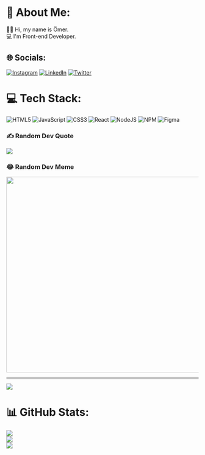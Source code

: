 # 💫 About Me:
👨‍💻 Hi, my name is Ömer. <br>💻 I'm Front-end Developer.<br>


## 🌐 Socials:
[![Instagram](https://img.shields.io/badge/Instagram-%23E4405F.svg?logo=Instagram&logoColor=white)](https://instagram.com/omercangulec) [![LinkedIn](https://img.shields.io/badge/LinkedIn-%230077B5.svg?logo=linkedin&logoColor=white)](https://linkedin.com/in/omercangulec) [![Twitter](https://img.shields.io/badge/Twitter-%231DA1F2.svg?logo=Twitter&logoColor=white)](https://twitter.com/omercangulec5) 

# 💻 Tech Stack:
![HTML5](https://img.shields.io/badge/html5-%23E34F26.svg?style=for-the-badge&logo=html5&logoColor=white) ![JavaScript](https://img.shields.io/badge/javascript-%23323330.svg?style=for-the-badge&logo=javascript&logoColor=%23F7DF1E) ![CSS3](https://img.shields.io/badge/css3-%231572B6.svg?style=for-the-badge&logo=css3&logoColor=white) ![React](https://img.shields.io/badge/react-%2320232a.svg?style=for-the-badge&logo=react&logoColor=%2361DAFB) ![NodeJS](https://img.shields.io/badge/node.js-6DA55F?style=for-the-badge&logo=node.js&logoColor=white) ![NPM](https://img.shields.io/badge/NPM-%23000000.svg?style=for-the-badge&logo=npm&logoColor=white) 	![Figma](https://img.shields.io/badge/figma-%23F24E1E.svg?style=for-the-badge&logo=figma&logoColor=white)


### ✍️ Random Dev Quote
![](https://quotes-github-readme.vercel.app/api?type=horizontal&theme=radical)

### 😂 Random Dev Meme
<img src="https://images7.memedroid.com/images/UPLOADED759/5b66a230c099a.jpeg" width="512px"/>

---
[![](https://visitcount.itsvg.in/api?id=omercangulec&icon=0&color=0)](https://visitcount.itsvg.in)

# 📊 GitHub Stats:
![](https://github-readme-stats.vercel.app/api?username=omercangulec&theme=dark&hide_border=false&include_all_commits=false&count_private=false)<br/>
![](https://github-readme-streak-stats.herokuapp.com/?user=omercangulec&theme=dark&hide_border=false)<br/>
![](https://github-readme-stats.vercel.app/api/top-langs/?username=omercangulec&theme=dark&hide_border=false&include_all_commits=false&count_private=false&layout=compact)

<!-- Proudly created with GPRM ( https://gprm.itsvg.in ) -->

<!--
**omercangulec/omercangulec** is a ✨ _special_ ✨ repository because its `README.md` (this file) appears on your GitHub profile.

Here are some ideas to get you started:

- 🔭 I’m currently working on ...
- 🌱 I’m currently learning ...
- 👯 I’m looking to collaborate on ...
- 🤔 I’m looking for help with ...
- 💬 Ask me about ...
- 📫 How to reach me: ...
- 😄 Pronouns: ...
- ⚡ Fun fact: ...
-->
